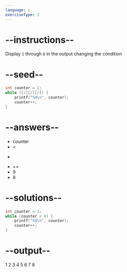 ```yaml
---
language: c
exerciseType: 2
---
```


# --instructions--

Display `1` through `8` in the output changing the condition

# --seed--

```c
int counter = 1;
while ([/][/][/]) {
    printf("%d\n", counter);
    counter++;
}
```

# --answers--

- counter
-  < 
-  > 
-  += 
- 9
- 8

# --solutions--

```c
int counter = 1;
while (counter < 9) {
    printf("%d\n", counter);
    counter++;
}
```

# --output--

1
2
3
4
5
6
7
8
